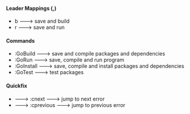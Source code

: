 #### Leader Mappings (,)

* b ---> save and build
* r ---> save and run

#### Commands

* :GoBuild ---> save and compile packages and dependencies
* :GoRun ---> save, compile and run program
* :GoInstall ---> save, compile and install packages and dependencies
* :GoTest ---> test packages

#### Quickfix

* <c-n> ---> :cnext ---> jump to next error
* <c-m> ---> :cprevious ---> jump to previous error
